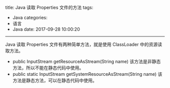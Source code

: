 title: Java 读取 Properties 文件的方法
tags:
  - Java
categories:
  - 语言
  - Java
date: 2017-09-28 10:00:20
---


Java 读取 Properties 文件有两种简单方法，就是使用 ClassLoader 中的资源读取方法。

- public InputStream getResourceAsStream(String name)
    该方法是非静态方法，所以不能在静态代码中使用。
- public static InputStream getSystemResourceAsStream(String name)
    该方法是静态方法，可以在静态代码中使用。 
